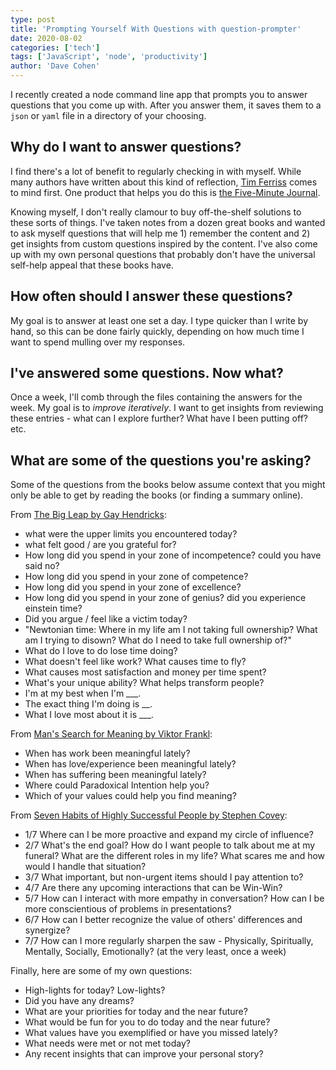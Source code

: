 ```yaml
---
type: post
title: 'Prompting Yourself With Questions with question-prompter'
date: 2020-08-02
categories: ['tech']
tags: ['JavaScript', 'node', 'productivity']
author: 'Dave Cohen'
---
```


I recently created a node command line app that prompts you to answer questions that you come up with. After you answer them, it saves them to a `json` or `yaml` file in a directory of your choosing.

## Why do I want to answer questions?

I find there's a lot of benefit to regularly checking in with myself. While many authors have written about this kind of reflection, [Tim Ferriss](https://tim.blog/2015/01/15/morning-pages/) comes to mind first. One product that helps you do this is [the Five-Minute Journal](https://thehustle.co/the-five-minute-journal-will-make-you-happier).

Knowing myself, I don't really clamour to buy off-the-shelf solutions to these sorts of things. I've taken notes from a dozen great books and wanted to ask myself questions that will help me 1) remember the content and 2) get insights from custom questions inspired by the content. I've also come up with my own personal questions that probably don't have the universal self-help appeal that these books have.

## How often should I answer these questions?

My goal is to answer at least one set a day. I type quicker than I write by hand, so this can be done fairly quickly, depending on how much time I want to spend mulling over my responses.

## I've answered some questions. Now what?

Once a week, I'll comb through the files containing the answers for the week. My goal is to _improve iteratively_. I want to get insights from reviewing these entries - what can I explore further? What have I been putting off? etc.

## What are some of the questions you're asking?

Some of the questions from the books below assume context that you might only be able to get by reading the books (or finding a summary online).

From [The Big Leap by Gay Hendricks](https://www.amazon.com/Big-Leap-Conquer-Hidden-Level/dp/0061735361):

- what were the upper limits you encountered today?
- what felt good / are you grateful for?
- How long did you spend in your zone of incompetence? could you have said no?
- How long did you spend in your zone of competence?
- How long did you spend in your zone of excellence?
- How long did you spend in your zone of genius? did you experience einstein time?
- Did you argue / feel like a victim today?
- "Newtonian time: Where in my life am I not taking full ownership? What am I trying to disown? What do I need to take full ownership of?"
- What do I love to do lose time doing?
- What doesn't feel like work? What causes time to fly?
- What causes most satisfaction and money per time spent?
- What's your unique ability? What helps transform people?
- I'm at my best when I'm \_\_\_.
- The exact thing I'm doing is \_\_\.
- What I love most about it is \_\_\_.

From [Man's Search for Meaning by Viktor Frankl](https://www.amazon.com/Mans-Search-Meaning-Viktor-Frankl/dp/080701429X):

- When has work been meaningful lately?
- When has love/experience been meaningful lately?
- When has suffering been meaningful lately?
- Where could Paradoxical Intention help you?
- Which of your values could help you find meaning?

From [Seven Habits of Highly Successful People by Stephen Covey](https://www.amazon.com/dp/1476740054/ref=cm_sw_em_r_mt_dp_U_gLrNDbQGQKKX2):

- 1/7 Where can I be more proactive and expand my circle of influence?
- 2/7 What's the end goal? How do I want people to talk about me at my funeral? What are the different roles in my life? What scares me and how would I handle that situation?
- 3/7 What important, but non-urgent items should I pay attention to?
- 4/7 Are there any upcoming interactions that can be Win-Win?
- 5/7 How can I interact with more empathy in conversation? How can I be more conscientious of problems in presentations?
- 6/7 How can I better recognize the value of others' differences and synergize?
- 7/7 How can I more regularly sharpen the saw - Physically, Spiritually, Mentally, Socially, Emotionally? (at the very least, once a week)

Finally, here are some of my own questions:

- High-lights for today? Low-lights?
- Did you have any dreams?
- What are your priorities for today and the near future?
- What would be fun for you to do today and the near future?
- What values have you exemplified or have you missed lately?
- What needs were met or not met today?
- Any recent insights that can improve your personal story?
